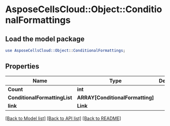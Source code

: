# AsposeCellsCloud::Object::ConditionalFormattings 

## Load the model package
```perl
use AsposeCellsCloud::Object::ConditionalFormattings;
```

## Properties
Name | Type | Description | Notes
------------ | ------------- | ------------- | -------------
**Count** | **int** |  |
**ConditionalFormattingList** | **ARRAY[ConditionalFormatting]** |  |
**link** | **Link** |  |  

[[Back to Model list]](../README.md#documentation-for-models) [[Back to API list]](../README.md#documentation-for-api-endpoints) [[Back to README]](../README.md)

